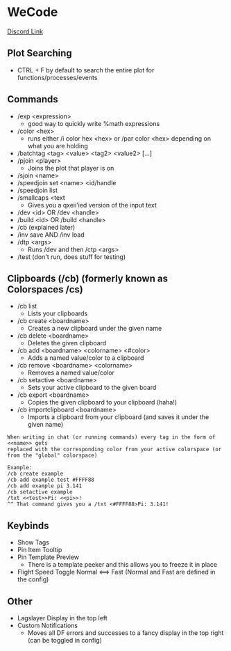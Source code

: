 # WeCode
[Discord Link](https://discord.gg/8dg5hbPKC9)

## Plot Searching
- CTRL + F by default to search the entire plot for functions/processes/events

## Commands
- /exp \<expression>
  - good way to quickly write %math expressions
- /color \<hex>
  - runs either /i color hex \<hex> or /par color \<hex> depending on what you are holding
- /batchtag \<tag> \<value> \<tag2> \<value2> [...]
- /pjoin \<player>
  - Joins the plot that player is on
- /sjoin \<name>
- /speedjoin set \<name> \<id/handle
- /speedjoin list
- /smallcaps \<text
  - Gives you a qxeii'ied version of the input text
- /dev \<id> OR /dev \<handle>
- /build \<id> OR /build \<handle>
- /cb (explained later)
- /inv save AND /inv load
- /dtp \<args>
  - Runs /dev and then /ctp \<args>
- /test (don't run, does stuff for testing)

## Clipboards (/cb) (formerly known as Colorspaces /cs)
- /cb list
  - Lists your clipboards
- /cb create \<boardname>
  - Creates a new clipboard under the given name
- /cb delete \<boardname>
  - Deletes the given clipboard
- /cb add \<boardname> \<colorname> \<#color>
  - Adds a named value/color to a clipboard
- /cb remove \<boardname> \<colorname>
  - Removes a named value/color
- /cb setactive \<boardname>
  - Sets your active clipboard to the given board
- /cb export \<boardname>
  - Copies the given clipboard to your clipboard (haha!)
- /cb importclipboard \<boardname>
  - Imports a clipboard from your clipboard (and saves it under the given name)
```
When writing in chat (or running commands) every tag in the form of <<name>> gets
replaced with the corresponding color from your active colorspace (or from the "global" colorspace)

Example:
/cb create example
/cb add example test #FFFF88
/cb add example pi 3.141
/cb setactive example
/txt <<test>>Pi: <<pi>>!
^^ That command gives you a /txt <#FFFF88>Pi: 3.141!
```

## Keybinds
- Show Tags
- Pin Item Tooltip
- Pin Template Preview
  - There is a template peeker and this allows you to freeze it in place
- Flight Speed Toggle Normal \<==> Fast (Normal and Fast are defined in the config)

## Other
- Lagslayer Display in the top left
- Custom Notifications
  - Moves all DF errors and successes to a fancy display in the top right (can be toggled in config) 
